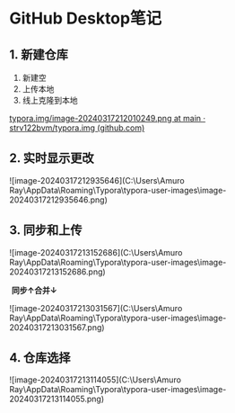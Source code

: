# GitHub Desktop笔记

## 1. 新建仓库

1. 新建空
2. 上传本地
3. 线上克隆到本地

[typora.img/image-20240317212010249.png at main · strv122bvm/typora.img (github.com)](https://github.com/strv122bvm/typora.img/blob/main/image-20240317212010249.png)

## 2. 实时显示更改

![image-20240317212935646](C:\Users\Amuro Ray\AppData\Roaming\Typora\typora-user-images\image-20240317212935646.png)

## 3. 同步和上传

![image-20240317213152686](C:\Users\Amuro Ray\AppData\Roaming\Typora\typora-user-images\image-20240317213152686.png)

​                                                                                  **同步↑合并↓**

![image-20240317213031567](C:\Users\Amuro Ray\AppData\Roaming\Typora\typora-user-images\image-20240317213031567.png)

## 4. 仓库选择

![image-20240317213114055](C:\Users\Amuro Ray\AppData\Roaming\Typora\typora-user-images\image-20240317213114055.png)

